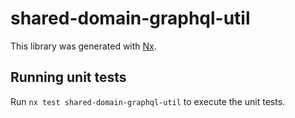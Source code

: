 # shared-domain-graphql-util

This library was generated with [Nx](https://nx.dev).

## Running unit tests

Run `nx test shared-domain-graphql-util` to execute the unit tests.
